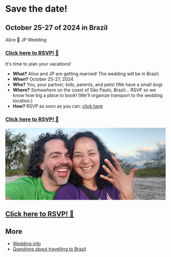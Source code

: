# Save the date!

## October 25-27 of 2024 in Brazil

Alice 💞 JP Wedding

### [Click here to RSVP! 💌](https://forms.gle/HqnM64rmcV532sTJ6)

It's time to plan your vacations!

* **What?** Alice and JP are getting married! The wedding will be in Brazil.
* **When?** October 25-27, 2024.
* **Who?** You, your partner, kids, parents, and pets! (We have a small dog)
* **Where?** _Somewhere_ on the coast of S&atilde;o Paulo, Brazil... RSVP so we know how big a place to book! (We'll organize transport to the wedding location.)
* **How?** RSVP as soon as you can: [click here](https://forms.gle/HqnM64rmcV532sTJ6)

### [Click here to RSVP! 💌](https://forms.gle/HqnM64rmcV532sTJ6)

![Alice showing off her engagement ring made of coconut fibers](getting-engaged.jpg)

## [Click here to RSVP! 💌](https://forms.gle/HqnM64rmcV532sTJ6)

## More

* [Wedding info](wedding_info.md)
* [Questions about travelling to Brazil](FAQ.md)
